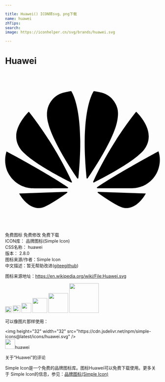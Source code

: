 ```yaml
---

title: Huawei() ICON转svg、png下载
name: huawei
zhTips: 
search: 
image: https://iconhelper.cn/svg/brands/huawei.svg

---
```


# Huawei  <small style="font-size: 60%;font-weight: 100"></small>

<div id="svg" class="svg-wrap">
<svg role="img" viewBox="0 0 24 24" xmlns="http://www.w3.org/2000/svg"><title>Huawei icon</title><path d="M3.67 6.14S1.82 7.91 1.72 9.78v.35c.08 1.51 1.22 2.4 1.22 2.4 1.83 1.79 6.26 4.04 7.3 4.55 0 0 .06.03.1-.01l.02-.04V17v-.01C7.52 10.8 3.67 6.14 3.67 6.14zM9.65 18.6c-.02-.08-.1-.08-.1-.08l-7.38.26c.8 1.43 2.15 2.53 3.56 2.2.96-.25 3.16-1.78 3.88-2.3.06-.05.04-.09.04-.09zM9.73 17.82C6.49 15.63.21 12.28.21 12.28c-.15.46-.2.9-.21 1.3v.07c0 1.07.4 1.82.4 1.82.8 1.69 2.34 2.2 2.34 2.2.7.3 1.4.31 1.4.31.12.02 4.4 0 5.54 0 .05 0 .08-.05.08-.05v-.06c0-.03-.03-.05-.03-.05zM9.06 3.19a3.42 3.42 0 0 0-2.57 3.15v.41c.03.6.16 1.05.16 1.05.66 2.9 3.86 7.65 4.55 8.65.05.05.1.03.1.03a.1.1 0 0 0 .06-.1c1.06-10.6-1.11-13.42-1.11-13.42-.32.02-1.19.23-1.19.23zM17.36 5.46s-.49-1.8-2.44-2.28c0 0-.57-.14-1.17-.22 0 0-2.18 2.81-1.12 13.43.01.07.06.08.06.08.07.03.1-.03.1-.03.72-1.03 3.9-5.76 4.55-8.64 0 0 .36-1.4.02-2.34zM14.44 18.53s-.07 0-.09.05c0 0-.01.07.03.1.7.51 2.85 2 3.88 2.3 0 0 .16.05.43.06h.14c.69-.02 1.9-.37 3-2.26l-7.4-.25zM22.27 10.12c.14-2.06-1.94-3.97-1.94-3.98 0 0-3.85 4.66-6.67 10.8 0 0-.03.08.02.13l.04.01h.06c1.06-.53 5.46-2.77 7.28-4.54 0 0 1.15-.93 1.21-2.42zM23.79 12.26s-6.28 3.37-9.52 5.55c0 0-.05.04-.03.11 0 0 .03.06.07.06 1.16 0 5.56 0 5.67-.02 0 0 .57-.02 1.27-.29 0 0 1.56-.5 2.37-2.27 0 0 .73-1.45.17-3.14z"/></svg>
</div>
<detail full-name='huawei'></detail>

<div class="detail-page">
<p>
<span><span class="badge-success badge">免费图标</span> <span class="badge-success badge">免费修改</span>  <span class="badge-success badge">免费下载</span> </span>
<br/>
<span>
ICON库：
<span class="badge-secondary badge">品牌图标(Simple Icon)</span> 
</span>
<br/>
<span>
CSS名称：
<span class="badge-secondary badge">huawei</span> 
</span>

<br/>
<span>
版本：
<span class="badge-secondary badge">2.8.0</span> 
</span>
<br/>
<span>图标来源/作者：<span class="badge-light badge">Simple Icon</span></span> 
<br/>
<span class="zh-detail">中文描述：暂无<span class="help-link"><span>帮助改进</span>(<a href="https://gitee.com/liuwave/icon-helper/edit/master/json/brands/huawei.json" target="_blank" rel="noopener noreferrer">gitee</a><a href="https://github.com/liuwave/icon-helper/edit/master/json/brands/huawei.json" target="_blank" rel="noopener noreferrer">github</a></span>)</span><br/>
</p>
</div><div class="description description alert alert-light"><p>图标来源地址：<a href="https://en.wikipedia.org/wiki/File:Huawei.svg" target="_blank" rel="noopener noreferrer">https://en.wikipedia.org/wiki/File:Huawei.svg</a></p></div>
<div class="alert alert-dark">
<img height="21" width="21" src="https://cdn.jsdelivr.net/npm/simple-icons@latest/icons/huawei.svg" />
<img height="24" width="24" src="https://cdn.jsdelivr.net/npm/simple-icons@latest/icons/huawei.svg" />
<img height="32" width="32" src="https://cdn.jsdelivr.net/npm/simple-icons@latest/icons/huawei.svg" />
<img height="48" width="48" src="https://cdn.jsdelivr.net/npm/simple-icons@latest/icons/huawei.svg" />
<img height="64" width="64" src="https://cdn.jsdelivr.net/npm/simple-icons@latest/icons/huawei.svg" />
<img height="96" width="96" src="https://cdn.jsdelivr.net/npm/simple-icons@latest/icons/huawei.svg" />

</div>
<div>
  <p>可以像图片那样使用：    
  </p>
  <div class="alert alert-primary" style="font-size: 14px">
    &lt;img height="32" width="32" src="https://cdn.jsdelivr.net/npm/simple-icons@latest/icons/huawei.svg" /&gt;
    <copy-btn content='<img height="32" width="32" src="https://cdn.jsdelivr.net/npm/simple-icons@latest/icons/huawei.svg" />'></copy-btn>
  </div>
  <div class="alert alert-secondary">
    <img height="32" width="32" src="https://cdn.jsdelivr.net/npm/simple-icons@latest/icons/huawei.svg" />huawei
    <copy-btn content="huawei" btn-title="复制图标名称"></copy-btn>
  </div>
</div>

<Vssue title="关于“Huawei”的评论" >关于“Huawei”的评论</Vssue>


<div><p>Simple Icon是一个免费的品牌图标库。图标Huawei可以免费下载使用。更多关于  Simple Icon的信息，参见：<a target="_blank" href="https://iconhelper.cn/brands.html">品牌图标(Simple Icon)</a>
</p></div>
